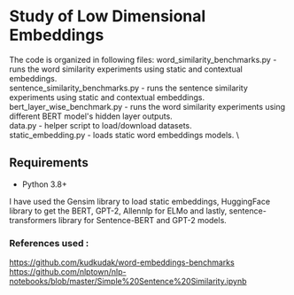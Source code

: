 # Study of Low Dimensional Embeddings

The code is organized in following files:
word_similarity_benchmarks.py - runs the word similarity experiments using static and contextual embeddings. \
sentence_similarity_benchmarks.py - runs the sentence similarity experiments using static and contextual embeddings. \
bert_layer_wise_benchmark.py - runs the word similarity experiments using different BERT model's hidden layer outputs. \
data.py - helper script to load/download datasets. \
static_embedding.py - loads static word embeddings models. \

## Requirements

* Python 3.8+

I have used the Gensim library to load static embeddings, HuggingFace library to get the BERT, GPT-2, Allennlp for ELMo and lastly, sentence-transformers library for Sentence-BERT and GPT-2 models.


### References used : 
https://github.com/kudkudak/word-embeddings-benchmarks
https://github.com/nlptown/nlp-notebooks/blob/master/Simple%20Sentence%20Similarity.ipynb
